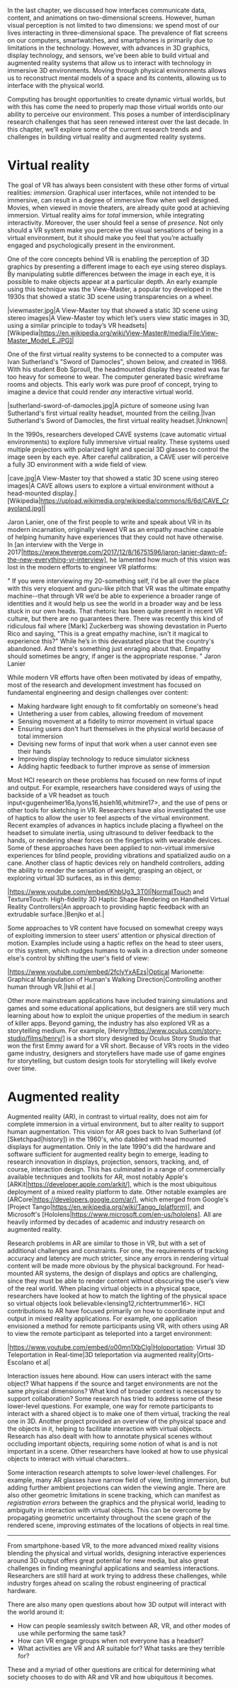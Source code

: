 In the last chapter, we discussed how interfaces communicate data, content, and animations on two-dimensional screens. However, human visual perception is not limited to two dimensions: we spend most of our lives interacting in three-dimensional space. The prevalence of flat screens on our computers, smartwatches, and smartphones is primarily due to limitations in the technology. However, with advances in 3D graphics, display technology, and sensors, we’ve been able to build virtual and augmented reality systems that allow us to interact with technology in immersive 3D environments. Moving through physical environments allows us to reconstruct mental models of a space and its contents, allowing us to interface with the physical world. 

Computing has brought opportunities to create dynamic virtual worlds, but with this has come the need to properly map those virtual worlds onto our ability to perceive our environment. This poses a number of interdisciplinary research challenges that has seen renewed interest over the last decade. In this chapter, we’ll explore some of the current research trends and challenges in building virtual reality and augmented reality systems. 

# Virtual reality

The goal of VR has always been consistent with these other forms of virtual realities: *immersion*. Graphical user interfaces, while not intended to be immersive, can result in a degree of immersive flow when well designed. Movies, when viewed in movie theaters, are already quite good at achieving immersion. Virtual reality aims for _total_ immersion, while integrating interactivity. Moreover, the user should feel a sense of *presence*. Not only should a VR system make you perceive the visual sensations of being in a virtual environment, but it should make you feel that you’re actually engaged and psychologically present in the environment. 

One of the core concepts behind VR is enabling the perception of 3D graphics by presenting a different image to each eye using stereo displays. By manipulating subtle differences between the image in each eye, it is possible to make objects appear at a particular depth. An early example using this technique was the View-Master, a popular toy developed in the 1930s that showed a static 3D scene using transparencies on a wheel. 

|viewmaster.jpg|A View-Master toy that showed a static 3D scene using stereo images|A View-Master toy which let’s users view static images in 3D, using a similar principle to today’s VR headsets|[Wikipedia|https://en.wikipedia.org/wiki/View-Master#/media/File:View-Master_Model_E.JPG]|

One of the first virtual reality systems to be connected to a computer was Ivan Sutherland's "Sword of Damocles", shown below, and created in 1968. With his student Bob Sproull, the headmounted display they created was far too heavy for someone to wear. The computer generated basic wireframe rooms and objects. This early work was pure proof of concept, trying to imagine a device that could render _any_ interactive virtual world. 

|sutherland-sword-of-damocles.jpg|A picture of someone using Ivan Sutherland's first virtual reality headset, mounted from the ceiling.|Ivan Sutherland's Sword of Damocles, the first virtual reality headset.|Unknown|

In the 1990s, researchers developed CAVE systems (cave automatic virtual environments) to explore fully immersive virtual reality. These systems used multiple projectors with polarized light and special 3D glasses to control the image seen by each eye. After careful calibration, a CAVE user will perceive a fully 3D environment with a wide field of view. 

|cave.jpg|A View-Master toy that showed a static 3D scene using stereo images|A CAVE allows users to explore a virtual environment without a head-mounted display.|[Wikipedia|https://upload.wikimedia.org/wikipedia/commons/6/6d/CAVE_Crayoland.jpg]|

Jaron Lanier, one of the first people to write and speak about VR in its modern incarnation, originally viewed VR as an empathy machine capable of helping humanity have experiences that they could not have otherwise. In [an interview with the Verge in 2017|https://www.theverge.com/2017/12/8/16751596/jaron-lanier-dawn-of-the-new-everything-vr-interview], he lamented how much of this vision was lost in the modern efforts to engineer VR platforms:

"
If you were interviewing my 20-something self, I'd be all over the place with this very eloquent and guru-like pitch that VR was the ultimate empathy machine--that through VR we’d be able to experience a broader range of identities and it would help us see the world in a broader way and be less stuck in our own heads. That rhetoric has been quite present in recent VR culture, but there are no guarantees there. There was recently this kind of ridiculous fail where \[Mark\] Zuckerberg was showing devastation in Puerto Rico and saying, "This is a great empathy machine, isn't it magical to experience this?" While he’s in this devastated place that the country's abandoned. And there's something just enraging about that. Empathy should sometimes be angry, if anger is the appropriate response.
" Jaron Lanier

While modern VR efforts have often been motivated by ideas of empathy, most of the research and development investment has focused on fundamental engineering and design challenges over content:

* Making hardware light enough to fit comfortably on someone's head
* Untethering a user from cables, allowing freedom of movement
* Sensing movement at a fidelity to mirror movement in virtual space
* Ensuring users don't hurt themselves in the physical world because of total immersion
* Devising new forms of input that work when a user cannot even see their hands
* Improving display technology to reduce simulator sickness
* Adding haptic feedback to further improve as sense of immersion

Most HCI research on these problems has focused on new forms of input and output. For example, researchers have considered ways of using the backside of a VR headset as touch input<gugenheimer16a,lyons16,hsieh16,whitmire17>, and the use of pens or other tools for sketching in VR<arora17>. Researchers have also investigated the use of haptics to allow the user to feel aspects of the virtual environment. Recent examples of advances in haptics include placing a flywheel on the headset to simulate inertia<gugenheimer16b>, using ultrasound to deliver feedback to the hands<long14>, or rendering shear forces on the fingertips with wearable devices<schorr17>. Some of these approaches have been applied to non-virtual immersive experiences for blind people, providing vibrations and spatialized audio on a cane<siu20>. Another class of haptic devices rely on handheld controllers, adding the ability to render the sensation of weight<zenner17>, grasping an object<choi17>, or exploring virtual 3D surfaces<benko16>, as in this demo:

|https://www.youtube.com/embed/KhbUg3_3T0I|NormalTouch and TextureTouch: High-fidelity 3D Haptic Shape Rendering on Handheld Virtual Reality Controllers|An approach to providing haptic feedback with an extrudable surface.|Benjko et al.<benko16>|

Some approaches to VR content have focused on somewhat creepy ways of exploiting immersion to steer users’ attention or physical direction of motion. Examples include using a haptic reflex on the head to steer users<kon17>, or this system, which nudges humans to walk in a direction under someone else's control by shifting the user's field of view<ishii16>:

|https://www.youtube.com/embed/2fclyYxAEzs|Optical Marionette: Graphical Manipulation of Human's Walking Direction|Controlling another human through VR.|Ishii et al.<ishii16>|

Other more mainstream applications have included training simulations and games<zyda05> and some educational applications<pan06>, but designers are still very much learning about how to exploit the unique properties of the medium in search of killer apps. Beyond gaming, the industry has also explored VR as a storytelling medium. For example, [Henry|https://www.oculus.com/story-studio/films/henry/] is a short story designed by Oculus Story Studio that won the first Emmy award for a VR short. Because of VR’s roots in the video game industry, designers and storytellers have made use of game engines for storytelling, but custom design tools for storytelling will likely evolve over time. 

# Augmented reality

Augmented reality (AR), in contrast to virtual reality, does not aim for complete immersion in a virtual environment, but to alter reality to support human augmentation. This vision for AR goes back to Ivan Sutherland (of [Sketchpad|history]) in the 1960's, who dabbled with head mounted displays for augmentation. Only in the late 1990's did the hardware and software sufficient for augmented reality begin to emerge, leading to research innovation in displays, projection, sensors, tracking, and, of course, interaction design<azuma01>. This has culminated in a range of commercially available techniques and toolkits for AR, most notably Apple's [ARKit|https://developer.apple.com/arkit/], which is the most ubiquitous deployment of a mixed reality platform to date. Other notable examples are [ARCore|https://developers.google.com/ar/], which emerged from Google's [Project Tango|https://en.wikipedia.org/wiki/Tango_(platform)], and Microsoft's [Hololens|https://www.microsoft.com/en-us/hololens]. All are heavily informed by decades of academic and industry research on augmented reality. 

Research problems in AR are similar to those in VR, but with a set of additional challenges and constraints. For one, the requirements of tracking accuracy and latency are much stricter, since any errors in rendering virtual content will be made more obvious by the physical background. For head-mounted AR systems, the design of displays and optics are challenging, since they must be able to render content without obscuring the user’s view of the real world. When placing virtual objects in a physical space, researchers have looked at how to match the lighting of the physical space so virtual objects look believable<lensing12,richtertrummer16>. HCI contributions to AR have focused primarily on how to coordinate input and output in mixed reality applications. For example, one application envisioned a method for remote participants using VR, with others using AR to view the remote participant as teleported into a target environment<ortsescolano16>:

|https://www.youtube.com/embed/o00mn1XbClg|Holoportation: Virtual 3D Teleportation in Real-time|3D teleportation via augmented reality|Orts-Escolano et al<ortsescolano16>|

Interaction issues here abound. How can users interact with the same object? What happens if the source and target environments are not the same physical dimensions? What kind of broader context is necessary to support collaboration? Some research has tried to address some of these lower-level questions. For example, one way for remote participants to interact with a shared object is to make one of them virtual, tracking the real one in 3D<oda15>. Another project provided an overview of the physical space and the objects in it, helping to facilitate interaction with virtual objects<bell02>. Research has also dealt with how to annotate physical scenes without occluding important objects, requiring some notion of what is and is not important in a scene<bell01>. Other researchers have looked at how to use physical objects to interact with virtual characters.<cimen17>.

Some interaction research attempts to solve lower-level challenges. For example, many AR glasses have narrow field of view, limiting immersion, but adding further ambient projections can widen the viewing angle<benko15>. There are also other geometric limitations in scene tracking, which can manifest as *registration errors* between the graphics and the physical world, leading to ambiguity in interaction with virtual objects. This can be overcome by propagating geometric uncertainty throughout the scene graph of the rendered scene, improving estimates of the locations of objects in real time<coelho05>. 

---

From smartphone-based VR, to the more advanced mixed reality visions blending the physical and virtual worlds, designing interactive experiences around 3D output offers great potential for new media, but also great challenges in finding meaningful applications and seamless interactions. Researchers are still hard at work trying to address these challenges, while industry forges ahead on scaling the robust engineering of practical hardware. 

There are also many open questions about how 3D output will interact with the world around it:

* How can people seamlessly switch between AR, VR, and other modes of use while performing the same task?
* How can VR engage groups when not everyone has a headset?
* What activities are VR and AR suitable for? What tasks are they terrible for?

These and a myriad of other questions are critical for determining what society chooses to do with AR and VR and how ubiquitous it becomes.